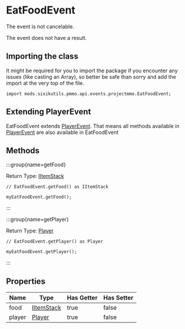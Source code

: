 # EatFoodEvent

The event is not cancelable.

The event does not have a result.

## Importing the class

It might be required for you to import the package if you encounter any issues (like casting an Array), so better be safe than sorry and add the import at the very top of the file.
```zenscript
import mods.sixikutils.pmmo.api.events.projectmmo.EatFoodEvent;
```


## Extending PlayerEvent

EatFoodEvent extends [PlayerEvent](/forge/api/event/entity/player/PlayerEvent). That means all methods available in [PlayerEvent](/forge/api/event/entity/player/PlayerEvent) are also available in EatFoodEvent

## Methods

:::group{name=getFood}

Return Type: [IItemStack](/vanilla/api/item/IItemStack)

```zenscript
// EatFoodEvent.getFood() as IItemStack

myEatFoodEvent.getFood();
```

:::

:::group{name=getPlayer}

Return Type: [Player](/vanilla/api/entity/type/player/Player)

```zenscript
// EatFoodEvent.getPlayer() as Player

myEatFoodEvent.getPlayer();
```

:::


## Properties

|  Name  |                       Type                       | Has Getter | Has Setter |
|--------|--------------------------------------------------|------------|------------|
| food   | [IItemStack](/vanilla/api/item/IItemStack)       | true       | false      |
| player | [Player](/vanilla/api/entity/type/player/Player) | true       | false      |

